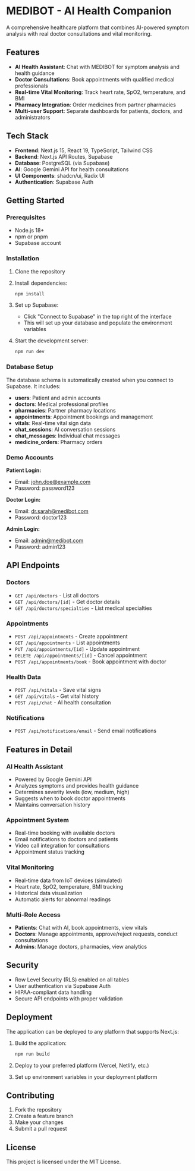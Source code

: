 # MEDIBOT - AI Health Companion

A comprehensive healthcare platform that combines AI-powered symptom analysis with real doctor consultations and vital monitoring.

## Features

- **AI Health Assistant**: Chat with MEDIBOT for symptom analysis and health guidance
- **Doctor Consultations**: Book appointments with qualified medical professionals
- **Real-time Vital Monitoring**: Track heart rate, SpO2, temperature, and BMI
- **Pharmacy Integration**: Order medicines from partner pharmacies
- **Multi-user Support**: Separate dashboards for patients, doctors, and administrators

## Tech Stack

- **Frontend**: Next.js 15, React 19, TypeScript, Tailwind CSS
- **Backend**: Next.js API Routes, Supabase
- **Database**: PostgreSQL (via Supabase)
- **AI**: Google Gemini API for health consultations
- **UI Components**: shadcn/ui, Radix UI
- **Authentication**: Supabase Auth

## Getting Started

### Prerequisites

- Node.js 18+ 
- npm or pnpm
- Supabase account

### Installation

1. Clone the repository
2. Install dependencies:
   ```bash
   npm install
   ```

3. Set up Supabase:
   - Click "Connect to Supabase" in the top right of the interface
   - This will set up your database and populate the environment variables

4. Start the development server:
   ```bash
   npm run dev
   ```

### Database Setup

The database schema is automatically created when you connect to Supabase. It includes:

- **users**: Patient and admin accounts
- **doctors**: Medical professional profiles
- **pharmacies**: Partner pharmacy locations
- **appointments**: Appointment bookings and management
- **vitals**: Real-time vital sign data
- **chat_sessions**: AI conversation sessions
- **chat_messages**: Individual chat messages
- **medicine_orders**: Pharmacy orders

### Demo Accounts

**Patient Login:**
- Email: john.doe@example.com
- Password: password123

**Doctor Login:**
- Email: dr.sarah@medibot.com
- Password: doctor123

**Admin Login:**
- Email: admin@medibot.com
- Password: admin123

## API Endpoints

### Doctors
- `GET /api/doctors` - List all doctors
- `GET /api/doctors/[id]` - Get doctor details
- `GET /api/doctors/specialties` - List medical specialties

### Appointments
- `POST /api/appointments` - Create appointment
- `GET /api/appointments` - List appointments
- `PUT /api/appointments/[id]` - Update appointment
- `DELETE /api/appointments/[id]` - Cancel appointment
- `POST /api/appointments/book` - Book appointment with doctor

### Health Data
- `POST /api/vitals` - Save vital signs
- `GET /api/vitals` - Get vital history
- `POST /api/chat` - AI health consultation

### Notifications
- `POST /api/notifications/email` - Send email notifications

## Features in Detail

### AI Health Assistant
- Powered by Google Gemini API
- Analyzes symptoms and provides health guidance
- Determines severity levels (low, medium, high)
- Suggests when to book doctor appointments
- Maintains conversation history

### Appointment System
- Real-time booking with available doctors
- Email notifications to doctors and patients
- Video call integration for consultations
- Appointment status tracking

### Vital Monitoring
- Real-time data from IoT devices (simulated)
- Heart rate, SpO2, temperature, BMI tracking
- Historical data visualization
- Automatic alerts for abnormal readings

### Multi-Role Access
- **Patients**: Chat with AI, book appointments, view vitals
- **Doctors**: Manage appointments, approve/reject requests, conduct consultations
- **Admins**: Manage doctors, pharmacies, view analytics

## Security

- Row Level Security (RLS) enabled on all tables
- User authentication via Supabase Auth
- HIPAA-compliant data handling
- Secure API endpoints with proper validation

## Deployment

The application can be deployed to any platform that supports Next.js:

1. Build the application:
   ```bash
   npm run build
   ```

2. Deploy to your preferred platform (Vercel, Netlify, etc.)

3. Set up environment variables in your deployment platform

## Contributing

1. Fork the repository
2. Create a feature branch
3. Make your changes
4. Submit a pull request

## License

This project is licensed under the MIT License.